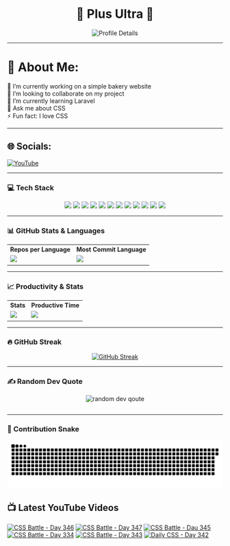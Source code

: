 <h1 align="center">🚀 Plus Ultra 🚀</h1>

<div align="center">
  <img src="http://github-profile-summary-cards.vercel.app/api/cards/profile-details?username=ramzel1414&theme=tokyonight" alt="Profile Details">
</div>

---

# 💫 About Me:
🔭 I’m currently working on a simple bakery website<br>
👯 I’m looking to collaborate on my project<br>
🌱 I’m currently learning Laravel<br>
💬 Ask me about CSS<br>
⚡ Fun fact: I love CSS

---

## 🌐 Socials:
[![YouTube](https://img.shields.io/badge/YouTube-%23FF0000.svg?logo=YouTube&logoColor=white)](https://youtube.com/@UCgG_j8zx0wee5dVAaz9owXw)

---

### 💻 Tech Stack

<div align="center">
  <p>
    <img src="https://img.shields.io/badge/css3-%231572B6.svg?style=for-the-badge&logo=css3&logoColor=white">
    <img src="https://img.shields.io/badge/html5-%23E34F26.svg?style=for-the-badge&logo=html5&logoColor=white">
    <img src="https://img.shields.io/badge/javascript-%23323330.svg?style=for-the-badge&logo=javascript&logoColor=%23F7DF1E">
    <img src="https://img.shields.io/badge/php-%23777BB4.svg?style=for-the-badge&logo=php&logoColor=white">
    <img src="https://img.shields.io/badge/bootstrap-%238511FA.svg?style=for-the-badge&logo=bootstrap&logoColor=white">
    <img src="https://img.shields.io/badge/laravel-%23FF2D20.svg?style=for-the-badge&logo=laravel&logoColor=white">
    <img src="https://img.shields.io/badge/react-%2320232a.svg?style=for-the-badge&logo=react&logoColor=%2361DAFB">
    <img src="https://img.shields.io/badge/node.js-6DA55F?style=for-the-badge&logo=node.js&logoColor=white">
    <img src="https://img.shields.io/badge/tailwindcss-%2338B2AC.svg?style=for-the-badge&logo=tailwind-css&logoColor=white">
    <img src="https://img.shields.io/badge/MongoDB-%234ea94b.svg?style=for-the-badge&logo=mongodb&logoColor=white">
    <img src="https://img.shields.io/badge/mysql-4479A1.svg?style=for-the-badge&logo=mysql&logoColor=white">
    <img src="https://img.shields.io/badge/Canva-%2300C4CC.svg?style=for-the-badge&logo=Canva&logoColor=white">
  </p>
</div>

---

### 📊 GitHub Stats & Languages

<div align="center">
  <table>
    <tr>
      <td align="center"><b>Repos per Language</b></td>
      <td align="center"><b>Most Commit Language</b></td>
    </tr>
    <tr>
      <td><img src="http://github-profile-summary-cards.vercel.app/api/cards/repos-per-language?username=ramzel1414&theme=tokyonight"></td>
      <td><img src="http://github-profile-summary-cards.vercel.app/api/cards/most-commit-language?username=ramzel1414&theme=tokyonight"></td>
    </tr>
  </table>
</div>

---

### 📈 Productivity & Stats

<div align="center">
  <table>
    <tr>
      <td align="center"><b>Stats</b></td>
      <td align="center"><b>Productive Time</b></td>
    </tr>
    <tr>
      <td><img src="http://github-profile-summary-cards.vercel.app/api/cards/stats?username=ramzel1414&theme=tokyonight"></td>
      <td><img src="http://github-profile-summary-cards.vercel.app/api/cards/productive-time?username=ramzel1414&theme=tokyonight&utcOffset=8"></td>
    </tr>
  </table>
</div>

---

### 🔥 GitHub Streak

<div align="center">
  <a href="https://git.io/streak-stats">
    <img src="https://streak-stats.demolab.com?user=ramzel1414&theme=tokyonight&hide_border=true" alt="GitHub Streak">
  </a>
</div>

---

### ✍️ Random Dev Quote

<div align="center">
  <table>
    <img src="https://quotes-github-readme.vercel.app/api?type=horizontal&theme=tokyonight" alt="random dev qoute">

  </table>
</div>

---

### 🐍 Contribution Snake

<div align="center">
  <img src="https://github.com/ramzel1414/ramzel1414/blob/output/snake.svg" alt="Snake animation">
</div>

## 📺 Latest YouTube Videos
<!-- BEGIN YOUTUBE-CARDS -->
[![CSS Battle - Day 346](https://ytcards.demolab.com/?id=uWRbQxqMo5E&title=CSS+Battle+-+Day+346&lang=en&timestamp=1745328795&background_color=%230d1117&title_color=%23ffffff&stats_color=%23dedede&max_title_lines=1&width=250&border_radius=5 "CSS Battle - Day 346")](https://www.youtube.com/watch?v=uWRbQxqMo5E)
[![CSS Battle - Day 347](https://ytcards.demolab.com/?id=K7WHE5rs4YY&title=CSS+Battle+-+Day+347&lang=en&timestamp=1745328009&background_color=%230d1117&title_color=%23ffffff&stats_color=%23dedede&max_title_lines=1&width=250&border_radius=5 "CSS Battle - Day 347")](https://www.youtube.com/watch?v=K7WHE5rs4YY)
[![CSS Battle - Dau 345](https://ytcards.demolab.com/?id=4K0i8MXpsS4&title=CSS+Battle+-+Dau+345&lang=en&timestamp=1745158922&background_color=%230d1117&title_color=%23ffffff&stats_color=%23dedede&max_title_lines=1&width=250&border_radius=5 "CSS Battle - Dau 345")](https://www.youtube.com/watch?v=4K0i8MXpsS4)
[![CSS Battle - Day 334](https://ytcards.demolab.com/?id=cS7fC2rlPMk&title=CSS+Battle+-+Day+334&lang=en&timestamp=1745158555&background_color=%230d1117&title_color=%23ffffff&stats_color=%23dedede&max_title_lines=1&width=250&border_radius=5 "CSS Battle - Day 334")](https://www.youtube.com/watch?v=cS7fC2rlPMk)
[![CSS Battle - Day 343](https://ytcards.demolab.com/?id=1SBsd6-VaLM&title=CSS+Battle+-+Day+343&lang=en&timestamp=1745158103&background_color=%230d1117&title_color=%23ffffff&stats_color=%23dedede&max_title_lines=1&width=250&border_radius=5 "CSS Battle - Day 343")](https://www.youtube.com/watch?v=1SBsd6-VaLM)
[![Daily CSS - Day 342](https://ytcards.demolab.com/?id=FtwRTFJRntM&title=Daily+CSS+-+Day+342&lang=en&timestamp=1745157780&background_color=%230d1117&title_color=%23ffffff&stats_color=%23dedede&max_title_lines=1&width=250&border_radius=5 "Daily CSS - Day 342")](https://www.youtube.com/watch?v=FtwRTFJRntM)
<!-- END YOUTUBE-CARDS -->
